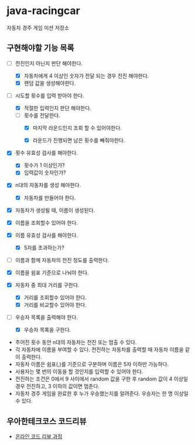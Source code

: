 # java-racingcar
자동차 경주 게임 미션 저장소

## 구현해야할 기능 목록

- [ ] 전진인지 아닌지 판단 해야한다.
  - [x] 자동차에게 4 이상인 숫자가 전달 되는 경우 전진 해야한다.
  - [x] 랜덤 값을 생성해야한다.
  
- [ ] 시도할 횟수를 입력 받아야 한다.
  - [x] 적절한 입력인지 판단 해야한다.
  - [ ] 횟수를 전달한다.
    - [x] 마지막 라운드인지 조회 할 수 있어야한다.
    - [x] 라운드가 진행되면 남은 횟수를 빼줘야한다.
  
  
- [x] 횟수 유효성 검사를 해야한다.
  - [x] 횟수가 1 이상인가?
  - [x] 입력값이 숫자인가?
  
- [x] n대의 자동차를 생성 해야한다.
  - [x] 자동차를 만들어야 한다.

- [x] 자동차가 생성될 때, 이름이 생성된다.
- [x] 이름을 조회할수 있어야 한다.
- [x] 이름 유효성 검사를 해야한다.
  - [x] 5자를 초과하는가?
- [ ] 이름과 함께 자동차의 전진 정도를 출력한다.

- [x] 이름을 쉼표 기준으로 나눠야 한다.

- [x] 자동차 중 최대 거리를 구한다.
  - [x] 거리를 조회할수 있어야 한다.
  - [x] 거리를 비교할수 있어야 한다.
- [ ] 우승자 목록을 출력해야 한다.
  - [x] 우승자 목록을 구한다.

- 주어진 횟수 동안 n대의 자동차는 전진 또는 멈출 수 있다.
- 각 자동차에 이름을 부여할 수 있다. 전진하는 자동차를 출력할 때 자동차 이름을 같이 출력한다.
- 자동차 이름은 쉼표(,)를 기준으로 구분하며 이름은 5자 이하만 가능하다.
- 사용자는 몇 번의 이동을 할 것인지를 입력할 수 있어야 한다.
- 전진하는 조건은 0에서 9 사이에서 random 값을 구한 후 random 값이 4 이상일 경우 전진하고, 3 이하의 값이면 멈춘다.
- 자동차 경주 게임을 완료한 후 누가 우승했는지를 알려준다. 우승자는 한 명 이상일 수 있다.

## 우아한테크코스 코드리뷰
* [온라인 코드 리뷰 과정](https://github.com/woowacourse/woowacourse-docs/blob/master/maincourse/README.md)